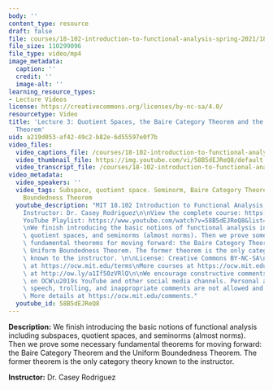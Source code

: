 ```yaml
---
body: ''
content_type: resource
draft: false
file: courses/18-102-introduction-to-functional-analysis-spring-2021/18102-sp21-lecture-3_360p_16_9.mp4
file_size: 110299096
file_type: video/mp4
image_metadata:
  caption: ''
  credit: ''
  image-alt: ''
learning_resource_types:
- Lecture Videos
license: https://creativecommons.org/licenses/by-nc-sa/4.0/
resourcetype: Video
title: 'Lecture 3: Quotient Spaces, the Baire Category Theorem and the Uniform Boundedness
  Theorem'
uid: a219d053-af42-49c2-b82e-6d55597e0f7b
video_files:
  video_captions_file: /courses/18-102-introduction-to-functional-analysis-spring-2021/1P8RSORLvyqFrBQjXKeBj5LCSkjvXxIWy_transcript.webvtt
  video_thumbnail_file: https://img.youtube.com/vi/58B5dEJReQ8/default.jpg
  video_transcript_file: /courses/18-102-introduction-to-functional-analysis-spring-2021/1P8RSORLvyqFrBQjXKeBj5LCSkjvXxIWy_transcript.pdf
video_metadata:
  video_speakers: ''
  video_tags: Subspace, quotient space. Seminorm, Baire Category Theorem, Uniform
    Boundedness Theorem
  youtube_description: "MIT 18.102 Introduction to Functional Analysis, Spring 2021\n\
    Instructor: Dr. Casey Rodriguez\n\nView the complete course: https://ocw.mit.edu/courses/18-102-introduction-to-functional-analysis-spring-2021/\n\
    YouTube Playlist: https://www.youtube.com/watch?v=58B5dEJReQ8&list=PLUl4u3cNGP63micsJp_--fRAjZXPrQzW_&index=3\n\
    \nWe finish introducing the basic notions of functional analysis including subspaces,\
    \ quotient spaces, and seminorms (almost norms). Then we prove some necessary\
    \ fundamental theorems for moving forward: the Baire Category Theorem and the\
    \ Uniform Boundedness Theorem. The former theorem is the only category theory\
    \ known to the instructor. \n\nLicense: Creative Commons BY-NC-SA\nMore information\
    \ at https://ocw.mit.edu/terms\nMore courses at https://ocw.mit.edu\nSupport OCW\
    \ at http://ow.ly/a1If50zVRlQ\n\nWe encourage constructive comments and discussion\
    \ on OCW\u2019s YouTube and other social media channels. Personal attacks, hate\
    \ speech, trolling, and inappropriate comments are not allowed and may be removed.\
    \ More details at https://ocw.mit.edu/comments."
  youtube_id: 58B5dEJReQ8
---
```

**Description:** We finish introducing the basic notions of functional analysis including subspaces, quotient spaces, and seminorms (almost norms). Then we prove some necessary fundamental theorems for moving forward: the Baire Category Theorem and the Uniform Boundedness Theorem. The former theorem is the only category theory known to the instructor. 

**Instructor:** Dr. Casey Rodriguez